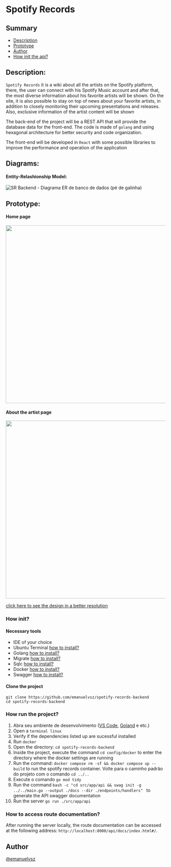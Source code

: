 # Spotify Records

<section name"summary" id="summary">

## Summary

<ul>
 <a href="#desc"><li>Description</li></a>
 <a href="#prototype"><li>Prototype</li></a>
 <a href="#author"><li>Author</li></a>
 <a href="#how-init"><li>How init the api?</li></a>
</ul>

</section>

<section name"desc" id="desc">

## Description:

``Spotify Records`` it is a wiki about all the artists on the Spotify platform, there, the user can connect with his Spotify Music account and after that, the most diverse information about his favorite artists will be shown. On the site, it is also possible to stay on top of news about your favorite artists, in addition to closely monitoring their upcoming presentations and releases. Also, exclusive information of the artist content will be shown

The back-end of the project will be a REST API that will provide the database data for the front-end. The code is made of ``golang`` and using hexagonal architecture for better security and code organization. 

The front-end will be developed in ``React`` with some possible libraries to improve the performance and operation of the application

</section>
 
<section name"prototype" id="prototype">

## Diagrams:

#### Entity-Relashionship Model:

![SR Backend - Diagrama ER de banco de dados (pé de galinha)](https://github.com/emanuelvsz/spotify-records-backend/assets/84058517/e6c0f658-0771-42d0-b4e0-a9bb97c2d8d7)

## Prototype:
 
#### Home page
<img src="https://user-images.githubusercontent.com/84058517/226115550-bb4d1f5b-7513-4dd5-ba9b-ef4421cfd424.png" width=560/>

#### About the artist page

<img src="https://user-images.githubusercontent.com/84058517/226115645-7ef8dfa4-8609-4d6e-aa05-56b3b9d3b8aa.png" width=560/>

<a href="https://www.figma.com/file/MObQo3CpTAPbX2fPYZ6BeI/Spotify-Records?node-id=0%3A1&t=9kqFiWsBJ8W3ne76-1">click here to see the design in a better resolution</a>

<section id="how-init"></section>

### How init?

#### <section id="what-are-the-necessary-tools"></section>Necessary tools

- IDE of your choice
- Ubuntu Terminal <a href="https://learn.microsoft.com/en-us/windows/wsl/install">how to install?</a>
- Golang <a href="https://go.dev/doc/">how to install?</a>
- Migrate <a href="https://pkg.go.dev/github.com/golang-migrate/migrate/v4">how to install?</a>
- Sqlc <a href="https://docs.sqlc.dev/en/latest/overview/install.html">how to install?</a>
- Docker <a href="https://docs.docker.com/engine/install">how to install?</a>
- Swagger <a href="https://github.com/swaggo/swag">how to install?</a>

#### Clone the project 
 
```
git clone https://github.com/emanuelvsz/spotify-records-backend
cd spotify-records-backend
```

### <section id="como-rodar-o-projeto"></section>How run the project?

1. Abra seu ambiente de desenvolvimento (<a href="https://code.visualstudio.com/download">VS Code</a>, <a href="https://www.jetbrains.com/go/promo/?source=google&medium=cpc&campaign=10156130867&term=goland&content=438684701890&gad=1&gclid=Cj0KCQjwmN2iBhCrARIsAG_G2i7Tsx5AtYXU8TlqWbu6rqD6AO_C6sJs4C8plkJPbA0HNRWExrQFFmgaAhIlEALw_wcB">Goland</a> e etc.)
2. Open a ``terminal linux``
3. Verify if the dependencies listed up are sucessful installed
4. Run ``docker``
5. Open the directory: ``cd spotify-records-backend``
6. Inside the project, execute the command ``cd config/docker`` to enter the directory where the docker settings are running
7. Run the command: ``docker compose rm -sf && docker compose up --build`` to run the spotify records container. Volte para o caminho padrão do projeto com o comando ``cd ../..``
9. Execute o comando ``go mod tidy``
10. Run the command ``bash -c "cd src/app/api && swag init -g ../../main.go --output ./docs --dir ./endpoints/handlers"
`` to generate the API swagger documentation
11. Run the server ``go run ./src/app/api``

### <section id="how-to-access-route-documentation"></section>How to access route documentation?
 
After running the server locally, the route documentation can be accessed at the following address: `http://localhost:8000/api/docs/index.html#/`.

<section name"author" id="author">

## Author

<a href="https://github.com/emanuelvsz">@emanuelvsz</a>

</section>

